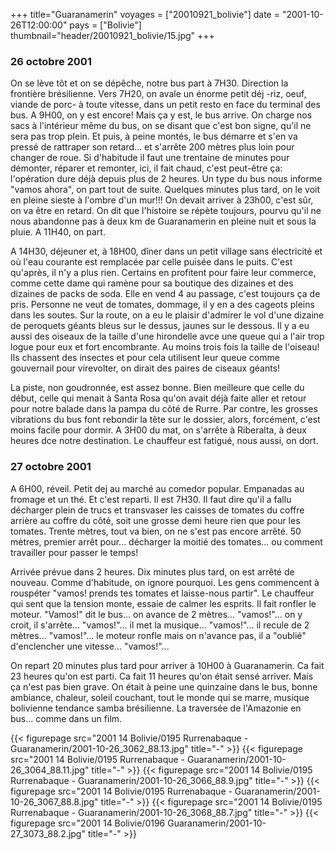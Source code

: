 +++
title="Guaranamerin"
voyages = ["20010921_bolivie"]
date = "2001-10-26T12:00:00"
pays = ["Bolivie"]
thumbnail="header/20010921_bolivie/15.jpg"
+++
### 26 octobre 2001

On se lève tôt et on se dépêche, notre bus part à 7H30. Direction la frontière 
brésilienne. Vers 7H20, on avale un énorme petit déj -riz, oeuf, viande de porc- 
à toute vitesse, dans un petit resto en face du terminal des bus. A 9H00, on 
y est encore! Mais ça y est, le bus arrive. On charge nos sacs à l'intérieur 
même du bus, on se disant que c'est bon signe, qu'il ne sera pas trop plein. 
Et puis, à peine montés, le bus démarre et s'en va pressé de rattraper son retard... 
et s'arrête 200 mètres plus loin pour changer de roue. Si d'habitude il faut 
une trentaine de minutes pour démonter, réparer et remonter, ici, il fait chaud, 
c'est peut-être ça: l'opération dure déjà depuis plus de 2 heures. Un type du 
bus nous informe "vamos ahora", on part tout de suite. Quelques minutes plus 
tard, on le voit en pleine sieste à l'ombre d'un mur!!! On devait arriver à 
23h00, c'est sûr, on va être en retard. On dit que l'histoire se répète toujours, 
pourvu qu'il ne nous abandonne pas à deux km de Guaranamerin en pleine nuit 
et sous la pluie. A 11H40, on part. 

A 14H30, déjeuner et, à 18H00, dîner dans un petit village sans électricité 
et où l'eau courante est remplacée par celle puisée dans le puits. C'est qu'après, 
il n'y a plus rien. Certains en profitent pour faire leur commerce, comme cette 
dame qui ramène pour sa boutique des dizaines et des dizaines de packs de soda. 
Elle en vend 4 au passage, c'est toujours ça de pris. Personne ne veut de tomates, 
dommage, il y en a des cageots pleins dans les soutes. Sur la route, on a eu 
le plaisir d'admirer le vol d'une dizaine de peroquets géants bleus sur le dessus, 
jaunes sur le dessous. Il y a eu aussi des oiseaux de la taille d'une hirondelle 
avce une queue qui a l'air trop logue pour eux et fort encombrante. Au moins 
trois fois la taille de l'oiseau! Ils chassent des insectes et pour cela utilisent 
leur queue comme gouvernail pour virevolter, on dirait des paires de ciseaux 
géants! 

La piste, non goudronnée, est assez bonne. Bien meilleure que celle du début, 
celle qui menait à Santa Rosa qu'on avait déjà faite aller et retour pour notre 
balade dans la pampa du côté de Rurre. Par contre, les grosses vibrations du 
bus font rebondir la tête sur le dossier, alors, forcément, c'est moins facile 
pour dormir. A 3H00 du mat, on s'arrête à Riberalta, à deux heures dce notre 
destination. Le chauffeur est fatigué, nous aussi, on dort. 

### 27 octobre 2001

A 6H00, réveil. Petit dej au marché au comedor popular. Empanadas au fromage 
et un thé. Et c'est reparti. Il est 7H30. Il faut dire qu'il a fallu décharger 
plein de trucs et transvaser les caisses de tomates du coffre arrière au coffre 
du côté, soit une grosse demi heure rien que pour les tomates. Trente mètres, 
tout va bien, on ne s'est pas encore arrêté. 50 mètres, premier arrêt pour... 
décharger la moitié des tomates... ou comment travailler pour passer le temps! 


Arrivée prévue dans 2 heures. Dix minutes plus tard, on est arrêté de nouveau. 
Comme d'habitude, on ignore pourquoi. Les gens commencent à rouspéter "vamos! 
prends tes tomates et laisse-nous partir". Le chauffeur qui sent que la tension 
monte, essaie de calmer les esprits. Il fait ronfler le moteur. "Vamos!" dit 
le bus... on avance de 2 mètres... "vamos!"... on y croit, il s'arrête... "vamos!"... 
il met la musique... "vamos!"... il recule de 2 mètres... "vamos!"... le moteur 
ronfle mais on n'avance pas, il a "oublié" d'enclencher une vitesse... "vamos!"... 


On repart 20 minutes plus tard pour arriver à 10H00 à Guaranamerin. Ca fait 
23 heures qu'on est parti. Ca fait 11 heures qu'on était sensé arriver. Mais 
ça n'est pas bien grave. On était à peine une quinzaine dans le bus, bonne ambiance, 
chaleur, soleil couchant, tout le monde qui se marre, musique bolivienne tendance 
samba brésilienne. La traversée de l'Amazonie en bus... comme dans un film. 



<div id="TOTO">{{< figurepage src="2001 14 Bolivie/0195 Rurrenabaque - Guaranamerin/2001-10-26_3062_88.13.jpg" title="-"  >}}
{{< figurepage src="2001 14 Bolivie/0195 Rurrenabaque - Guaranamerin/2001-10-26_3064_88.11.jpg" title="-"  >}}
{{< figurepage src="2001 14 Bolivie/0195 Rurrenabaque - Guaranamerin/2001-10-26_3066_88.9.jpg" title="-"  >}}
{{< figurepage src="2001 14 Bolivie/0195 Rurrenabaque - Guaranamerin/2001-10-26_3067_88.8.jpg" title="-"  >}}
{{< figurepage src="2001 14 Bolivie/0195 Rurrenabaque - Guaranamerin/2001-10-26_3068_88.7.jpg" title="-"  >}}
{{< figurepage src="2001 14 Bolivie/0196 Guaranamerin/2001-10-27_3073_88.2.jpg" title="-"  >}}
</DIV>

